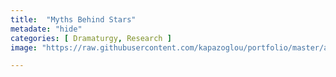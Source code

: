```yaml
---
title:  "Myths Behind Stars"
metadate: "hide"
categories: [ Dramaturgy, Research ]
image: "https://raw.githubusercontent.com/kapazoglou/portfolio/master/assets/images/item/azeqN_starchart_Kall.png"

---
```



